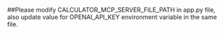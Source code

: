 ##Please modify CALCULATOR_MCP_SERVER_FILE_PATH in app.py file, also update value for OPENAI_API_KEY environment variable in the same file.